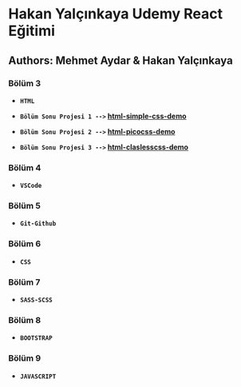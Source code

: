 # Hakan Yalçınkaya Udemy React Eğitimi

## Authors: Mehmet Aydar & Hakan Yalçınkaya

### Bölüm 3
- **`HTML`**

- **`Bölüm Sonu Projesi 1 -->` [html-simple-css-demo](https://mehmetaydar-html-simple-css-demo.netlify.app/)**

- **`Bölüm Sonu Projesi 2 -->` [html-picocss-demo](https://mehmetaydar-picocss-demo.netlify.app/)**

- **`Bölüm Sonu Projesi 3 -->` [html-claslesscss-demo](https://mehmetaydar-classless-css-demo.netlify.app/)**


### Bölüm 4
- **`VSCode`**

### Bölüm 5
- **`Git-Github`**

### Bölüm 6
- **`CSS`**

### Bölüm 7
- **`SASS-SCSS`**

### Bölüm 8
- **`BOOTSTRAP`**

### Bölüm 9
- **`JAVASCRIPT`**